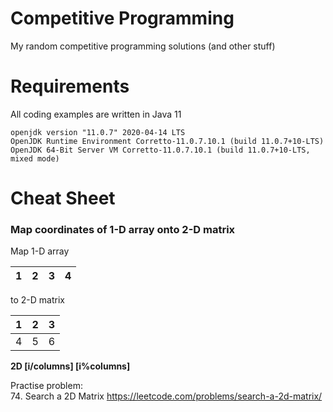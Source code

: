 # Competitive Programming

My random competitive programming solutions (and other stuff)

# Requirements

All coding examples are written in Java 11
    
    openjdk version "11.0.7" 2020-04-14 LTS
    OpenJDK Runtime Environment Corretto-11.0.7.10.1 (build 11.0.7+10-LTS)
    OpenJDK 64-Bit Server VM Corretto-11.0.7.10.1 (build 11.0.7+10-LTS, mixed mode)

# Cheat Sheet

### Map coordinates of 1-D array onto 2-D matrix

Map 1-D array

| 1  | 2  | 3  | 4  |
|---|---|---|---|

to 2-D matrix

| 1  | 2  |  3 |
|---|---|---|
|  4 | 5  |  6 |

**2D [i/columns] [i%columns]**

Practise problem: <br>
74. Search a 2D Matrix https://leetcode.com/problems/search-a-2d-matrix/
